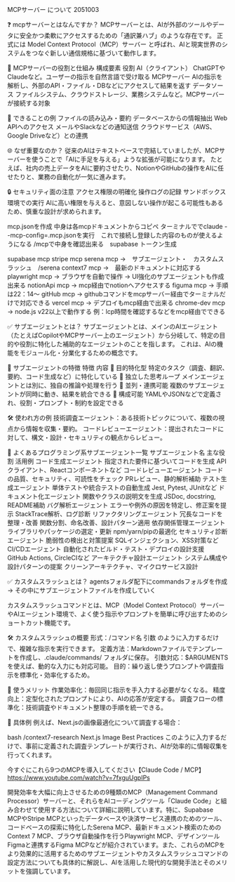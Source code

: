 MCPサーバー について 2051003

❓ mcpサーバーとはなんですか？
MCPサーバーとは、AIが外部のツールやデータに安全かつ柔軟にアクセスするための「通訳兼ハブ」のような存在です。
正式には Model Context Protocol（MCP）サーバー と呼ばれ、AIと現実世界のシステムをつなぐ新しい通信規格に基づいて動作します。

🧠 MCPサーバーの役割と仕組み
構成要素	        役割
AI（クライアント）	ChatGPTやClaudeなど。ユーザーの指示を自然言語で受け取る
MCPサーバー	       AIの指示を解析し、外部のAPI・ファイル・DBなどにアクセスして結果を返す
データソース	   ファイルシステム、クラウドストレージ、業務システムなど。MCPサーバーが接続する対象

🔧 できることの例
ファイルの読み込み・要約
データベースからの情報抽出
Web APIへのアクセス
メールやSlackなどの通知送信
クラウドサービス（AWS、Google Driveなど）との連携

🌐 なぜ重要なのか？
従来のAIはテキストベースで完結していましたが、MCPサーバーを使うことで「AIに手足を与える」ような拡張が可能になります。
たとえば、社内の売上データをAIに要約させたり、NotionやGitHubの操作をAIに任せたりと、業務の自動化が一気に進みます。

🔒 セキュリティ面の注意
アクセス権限の明確化
操作ログの記録
サンドボックス環境での実行
AIに高い権限を与えると、意図しない操作が起こる可能性もあるため、慎重な設計が求められます。

mcp.jsonを作成
中身は各mcpドキュメントからコピペ
ターミナルででclaude --mcp-config=.mcp.jsonを実行　これで接続し登録した内容のものが使えるようになる
/mcpで中身を確認出来る　supabase トークン生成

supabase mcp
stripe mcp
serena mcp →　サブエージェント・　カスタムスラッシュ　/serena 
context7 mcp →　最新のドキュメントに対応する
playwright mcp → ブラウザを自動で操作 → UI強化のサブエージェントも作成出来る
notionApi mcp → mcp経由でnotionへアクセスする
figuma mcp → 手順は22：14～
gitHub mcp → githubコマンドをmcpサーバー経由でターミナルだけで対応できる
vercel mcp → デプロイもmcp経由で出来る
chrome-dev mcp → node.js v22以上で動作する 例：lcp時間を確認するなどをmcp経由でできる

✅ サブエージェントとは？
サブエージェントとは、メインのAIエージェント（たとえばCopilotやMCPサーバー上のエージェント）から分岐して、特定の目的や役割に特化した補助的なエージェントのことを指します。
これは、AIの機能をモジュール化・分業化するための概念です。

🧩 サブエージェントの特徴
特徴	                        内容
🎯 目的特化型	        特定のタスク（調査、翻訳、要約、コード生成など）に特化している
🧠 独立した思考ループ	メインエージェントとは別に、独自の推論や処理を行う
🔁 並列・連携可能	    複数のサブエージェントが同時に動き、結果を統合できる
🧱 構成可能	            YAMLやJSONなどで定義され、役割・プロンプト・制約を設定できる

🛠 使われ方の例
技術調査エージェント：ある技術トピックについて、複数の視点から情報を収集・要約。
コードレビューエージェント：提出されたコードに対して、構文・設計・セキュリティの観点からレビュー。


🧠 よくあるプログラミング系サブエージェント一覧
サブエージェント名	                主な役割	                                活用例
コード生成エージェント	        指定された要件に基づいてコードを生成	       APIクライアント、Reactコンポーネントなど
コードレビューエージェント	    コードの品質、セキュリティ、可読性をチェック	PRレビュー、静的解析補助
テスト生成エージェント	        単体テストや統合テストの自動生成	           Jest, Pytest, JUnitなど
ドキュメント化エージェント	    関数やクラスの説明文を生成	                   JSDoc, docstring, README補助
バグ解析エージェント	        エラーや例外の原因を特定し、修正案を提示	    StackTrace解析、ログ診断
リファクタリングエージェント	冗長なコードを整理・改善	                   関数分割、命名改善、設計パターン適用
依存関係管理エージェント	    ライブラリやパッケージの選定・更新	            npm/yarn/pipの最適化
セキュリティ診断エージェント	脆弱性の検出と対策提案	                      SQLインジェクション、XSS対策など
CI/CDエージェント	           自動化されたビルド・テスト・デプロイの設計支援　GitHub Actions, CircleCIなど
アーキテクチャ設計エージェント	システム構成や設計パターンの提案	           クリーンアーキテクチャ、マイクロサービス設計

✅ カスタムスラッシュとは？
agentsフォルダ配下にcommandsフォルダを作成 → その中にサブエージェントファイルを作成していく

カスタムスラッシュコマンドとは、MCP（Model Context Protocol）サーバーやAIエージェント環境で、よく使う指示やプロンプトを簡単に呼び出すためのショートカット機能です。

🛠 カスタムスラッシュの概要
形式：/コマンド名 引数 のように入力するだけで、複雑な指示を実行できます。
定義方法：Markdownファイルでテンプレートを作成し、.claude/commands/ フォルダに保存。
引数対応：$ARGUMENTS を使えば、動的な入力にも対応可能。
目的：繰り返し使うプロンプトや調査指示を標準化・効率化するため。

🧠 使うメリット
作業効率化：毎回同じ指示を手入力する必要がなくなる。
精度向上：定型化されたプロンプトにより、AIの応答が安定する。
調査フローの標準化：技術調査やドキュメント整理の手順を統一できる。

🧪 具体例
例えば、Next.jsの画像最適化について調査する場合：

bash
/context7-research Next.js Image Best Practices
このように入力するだけで、事前に定義された調査テンプレートが実行され、AIが効率的に情報収集を行ってくれます。



今すぐにこれら9つのMCPを導入してください【Claude Code / MCP】
https://www.youtube.com/watch?v=7fxguUgpIPs

開発効率を大幅に向上させるための9種類のMCP（Management Command Processor）サーバーと、それらをAIコーディングツール「Claude Code」と組み合わせて使用する方法について詳細に説明しています。特に、Supabase MCPやStripe MCPといったデータベースや決済サービス連携のためのツール、コードベースの探索に特化したSerena MCP、最新ドキュメント検索のためのContext 7 MCP、ブラウザ自動操作を行うPlaywright MCP、デザインツールFigmaと連携するFigma MCPなどが紹介されています。また、これらのMCPをより効果的に活用するためのサブエージェントやカスタムスラッシュコマンドの設定方法についても具体的に解説し、AIを活用した現代的な開発手法とそのメリットを強調しています。

